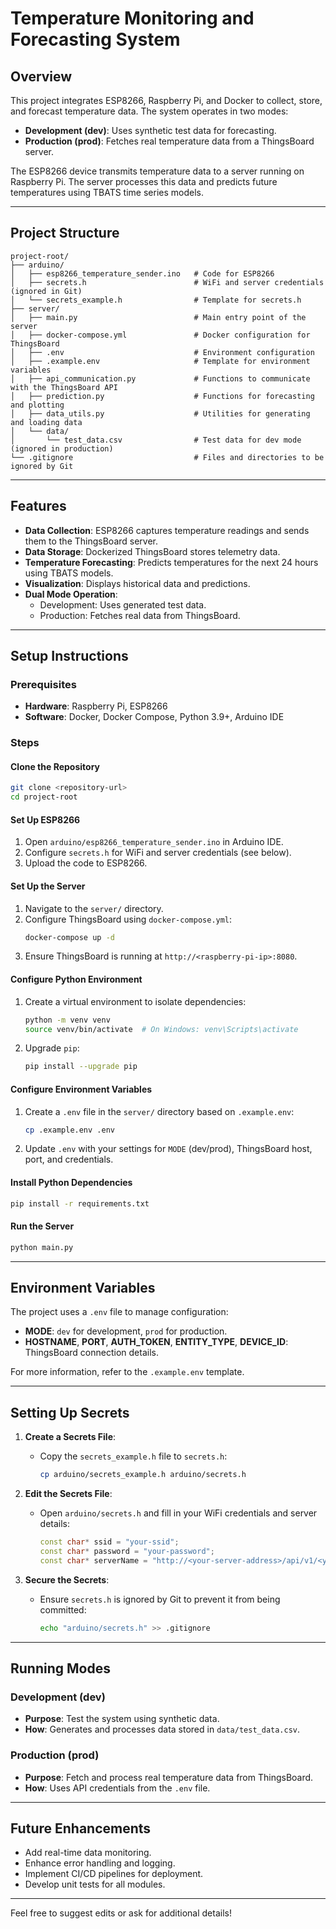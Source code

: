 # Temperature Monitoring and Forecasting System

## Overview
This project integrates ESP8266, Raspberry Pi, and Docker to collect, store, and forecast temperature data. The system operates in two modes: 
- **Development (dev)**: Uses synthetic test data for forecasting.
- **Production (prod)**: Fetches real temperature data from a ThingsBoard server.

The ESP8266 device transmits temperature data to a server running on Raspberry Pi. The server processes this data and predicts future temperatures using TBATS time series models.

---

## Project Structure

```
project-root/
├── arduino/
│   ├── esp8266_temperature_sender.ino   # Code for ESP8266
│   ├── secrets.h                        # WiFi and server credentials (ignored in Git)
│   └── secrets_example.h                # Template for secrets.h
├── server/
│   ├── main.py                          # Main entry point of the server
│   ├── docker-compose.yml               # Docker configuration for ThingsBoard
│   ├── .env                             # Environment configuration
│   ├── .example.env                     # Template for environment variables
│   ├── api_communication.py             # Functions to communicate with the ThingsBoard API
│   ├── prediction.py                    # Functions for forecasting and plotting
│   ├── data_utils.py                    # Utilities for generating and loading data
│   └── data/
│       └── test_data.csv                # Test data for dev mode (ignored in production)
└── .gitignore                           # Files and directories to be ignored by Git
```

---

## Features

- **Data Collection**: ESP8266 captures temperature readings and sends them to the ThingsBoard server.
- **Data Storage**: Dockerized ThingsBoard stores telemetry data.
- **Temperature Forecasting**: Predicts temperatures for the next 24 hours using TBATS models.
- **Visualization**: Displays historical data and predictions.
- **Dual Mode Operation**: 
  - Development: Uses generated test data.
  - Production: Fetches real data from ThingsBoard.

---

## Setup Instructions

### Prerequisites
- **Hardware**: Raspberry Pi, ESP8266
- **Software**: Docker, Docker Compose, Python 3.9+, Arduino IDE

### Steps

#### Clone the Repository
```bash
git clone <repository-url>
cd project-root
```

#### Set Up ESP8266
1. Open `arduino/esp8266_temperature_sender.ino` in Arduino IDE.
2. Configure `secrets.h` for WiFi and server credentials (see below).
3. Upload the code to ESP8266.

#### Set Up the Server
1. Navigate to the `server/` directory.
2. Configure ThingsBoard using `docker-compose.yml`:
   ```bash
   docker-compose up -d
   ```
3. Ensure ThingsBoard is running at `http://<raspberry-pi-ip>:8080`.

#### Configure Python Environment
1. Create a virtual environment to isolate dependencies:
   ```bash
   python -m venv venv
   source venv/bin/activate  # On Windows: venv\Scripts\activate
   ```
2. Upgrade `pip`:
   ```bash
   pip install --upgrade pip
   ```

#### Configure Environment Variables
1. Create a `.env` file in the `server/` directory based on `.example.env`:
   ```bash
   cp .example.env .env
   ```
2. Update `.env` with your settings for `MODE` (dev/prod), ThingsBoard host, port, and credentials.

#### Install Python Dependencies
```bash
pip install -r requirements.txt
```

#### Run the Server
```bash
python main.py
```

---

## Environment Variables

The project uses a `.env` file to manage configuration:
- **MODE**: `dev` for development, `prod` for production.
- **HOSTNAME**, **PORT**, **AUTH_TOKEN**, **ENTITY_TYPE**, **DEVICE_ID**: ThingsBoard connection details.

For more information, refer to the `.example.env` template.

---

## Setting Up Secrets

1. **Create a Secrets File**:
   - Copy the `secrets_example.h` file to `secrets.h`:
     ```bash
     cp arduino/secrets_example.h arduino/secrets.h
     ```

2. **Edit the Secrets File**:
   - Open `arduino/secrets.h` and fill in your WiFi credentials and server details:
     ```cpp
     const char* ssid = "your-ssid";
     const char* password = "your-password";
     const char* serverName = "http://<your-server-address>/api/v1/<your-access-token>/telemetry";
     ```

3. **Secure the Secrets**:
   - Ensure `secrets.h` is ignored by Git to prevent it from being committed:
     ```bash
     echo "arduino/secrets.h" >> .gitignore
     ```

---

## Running Modes

### Development (dev)
- **Purpose**: Test the system using synthetic data.
- **How**: Generates and processes data stored in `data/test_data.csv`.

### Production (prod)
- **Purpose**: Fetch and process real temperature data from ThingsBoard.
- **How**: Uses API credentials from the `.env` file.

---

## Future Enhancements

- Add real-time data monitoring.
- Enhance error handling and logging.
- Implement CI/CD pipelines for deployment.
- Develop unit tests for all modules.

---

Feel free to suggest edits or ask for additional details!

